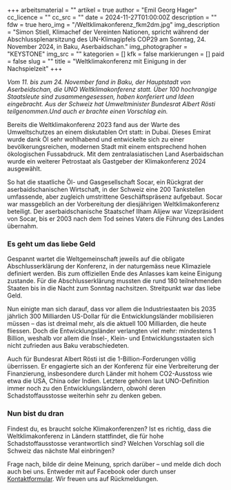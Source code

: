 +++
arbeitsmaterial = ""
artikel = true
author = "Emil Georg Hager"
cc_licence = ""
cc_src = ""
date = 2024-11-27T01:00:00Z
description = ""
fdw = true
hero_img = "/Weltklimakonferenz_fkm2dm.jpg"
img_description = "Simon Stiell, Klimachef der Vereinten Nationen, spricht während der Abschlussplenarsitzung des UN-Klimagipfels COP29 am Sonntag, 24. November 2024, in Baku, Aserbaidschan."
img_photographer = "KEYSTONE"
img_src = ""
kategorien = []
kfk = false
markierungen = []
paid = false
slug = ""
title = "Weltklimakonferenz mit Einigung in der Nachspielzeit"
+++

_Vom 11. bis zum 24. November fand in Baku, der Hauptstadt von Aserbeidschan, die UNO Weltklimakonferenz statt. Über 100 hochrangige Staatsleute sind  zusammengesessen, haben konferiert und Ideen eingebracht. Aus der Schweiz hat Umweltminister Bundesrat Albert Rösti teilgenommen.Und auch er brachte einen Vorschlag ein._

Bereits die Weltklimakonferenz 2023 fand aus der Warte des Umweltschutzes an einem diskutablen Ort statt: in Dubai. Dieses Emirat wurde dank Öl sehr wohlhabend und entwickelte sich zu einer bevölkerungsreichen, modernen Stadt mit einem entsprechend hohen ökologischen Fussabdruck. Mit dem zentralasiatischen Land Aserbaidschan wurde ein weiterer Petrostaat als Gastgeber der Klimakonferenz 2024 ausgewählt.

So hat die staatliche Öl- und Gasgesellschaft Socar, ein Rückgrat der aserbaidschanischen Wirtschaft, in der Schweiz eine 200 Tankstellen umfassende, aber zugleich umstrittene Geschäftspräsenz aufgebaut. Socar war massgeblich an der Vorbereitung der diesjährigen Weltklimakonferenz beteiligt. Der aserbaidschanische Staatschef Ilham Alijew war Vizepräsident von Socar, bis er 2003 nach dem Tod seines Vaters die Führung des Landes übernahm.

### Es geht um das liebe Geld

Gespannt wartet die Weltgemeinschaft jeweils auf die obligate Abschlusserklärung der Konferenz, in der naturgemäss neue Klimaziele definiert werden. Bis zum offiziellen Ende des Anlasses kam keine Einigung zustande. Für die Abschlusserklärung mussten die rund 180 teilnehmenden Staaten bis in die Nacht zum Sonntag nachsitzen. Streitpunkt war das liebe Geld.

Nun einigte man sich darauf, dass vor allem die Industriestaaten bis 2035 jährlich 300 Milliarden US-Dollar für die Entwicklungsländer mobilisieren müssen – das ist dreimal mehr, als die aktuell 100 Milliarden, die heute fliessen. Doch die Entwicklungsländer verlangten viel mehr: mindestens 1 Billion, weshalb vor allem die Insel-, Klein- und Entwicklungsstaaten sich nicht zufrieden aus Baku verabschiedeten.

Auch für Bundesrat Albert Rösti ist die 1-Billion-Forderungen völlig überrissen. Er engagierte sich an der Konferenz für eine Verbreiterung der Finanzierung, insbesondere durch Länder mit hohem CO2-Ausstoss wie etwa die USA, China oder Indien. Letztere gehören laut UNO-Definition immer noch zu den Entwicklungsländern, obwohl deren Schadstoffausstosse weiterhin sehr zu denken geben.

### Nun bist du dran

Findest du, es braucht solche Klimakonferenzen?
Ist es richtig, dass die Weltklimakonferenz in Ländern stattfindet, die für hohe Schadstoffausstosse verantwortlich sind?
Welchen Vorschlag soll die Schweiz das nächste Mal einbringen?

Frage nach, bilde dir deine Meinung, sprich darüber – und melde dich doch auch bei uns. Entweder mit auf Facebook oder durch unser [Kontaktformular](https://www.chinderzytig.ch/kontakt/). Wir freuen uns auf Rückmeldungen.
